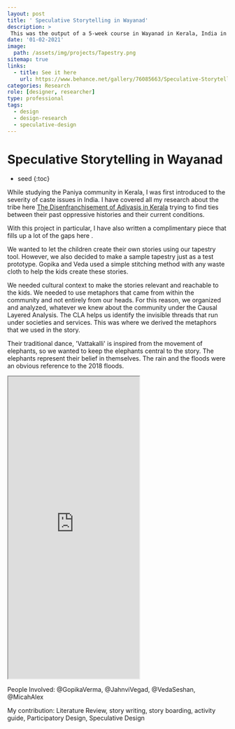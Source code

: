 ```yaml
---
layout: post
title: ' Speculative Storytelling in Wayanad'
description: >
 This was the output of a 5-week course in Wayanad in Kerala, India in the aftermath of the floods of 2018. The Intervention is an educational tool that asks, How it is possible to build aspirations for the future using storytelling?
date: '01-02-2021'
image: 
  path: /assets/img/projects/Tapestry.png
sitemap: true
links:
  - title: See it here
    url: https://www.behance.net/gallery/76085663/Speculative-Storytelling
categories: Research
role: [designer, researcher]  
type: professional
tags:
  - design
  - design-research
  - speculative-design
---
```


# Speculative Storytelling in Wayanad
* seed
{:toc}

While studying the Paniya community in Kerala, I was first introduced to the severity of caste issues in India. I have covered all my research about the tribe here [The Disenfranchisement of Adivasis in Kerala](2018-01-01-The-Disenfranchisement-of-Adivasis-in-Kerala.md) trying to find ties between their past oppressive histories and their current conditions. 

With this project in particular, I have also written a complimentary piece that fills up a lot of the gaps here . 

We wanted to let the children create their own stories using our tapestry tool. However, we also decided to make a sample tapestry just as a test prototype. Gopika and Veda used a simple stitching method with any waste cloth to help the kids create these stories.

We needed cultural context to make the stories relevant and reachable to the kids. We needed to use metaphors that came from within the community and not entirely from our heads. For this reason, we organized and analyzed, whatever we knew about the community under the Causal Layered Analysis. The CLA helps us identify the invisible threads that run under societies and services. This was where we derived the metaphors that we used in the story.

Their traditional dance, 'Vattakalli' is inspired from the movement of elephants, so we wanted to keep the elephants central to the story. The elephants represent their belief in themselves. The rain and the floods were an obvious reference to the 2018 floods. 

<iframe src="https://www.behance.net/gallery/76085663/Speculative-Storytelling" class="resize-vertical" style="height: 689px;"></iframe>

People Involved: @GopikaVerma,  @JahnviVegad, @VedaSeshan, @MicahAlex

My contribution: Literature Review, story writing, story boarding, activity guide, Participatory Design, Speculative Design
